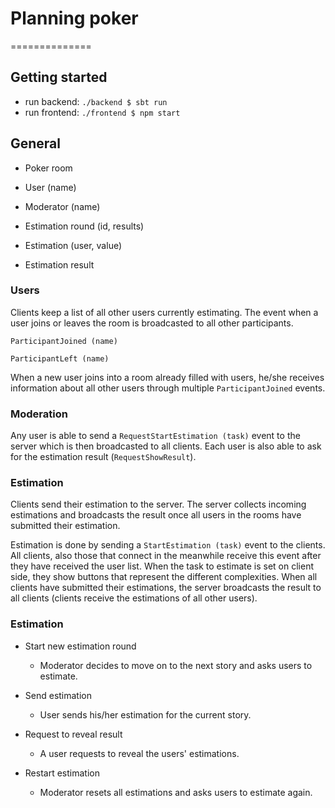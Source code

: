 # Planning poker
==============

## Getting started

* run backend: `./backend $ sbt run`
* run frontend: `./frontend $ npm start`

## General
* Poker room
* User (name)
* Moderator (name)

* Estimation round (id, results)
* Estimation (user, value)
* Estimation result

### Users

Clients keep a list of all other users currently estimating. The event when a user joins or leaves the room is broadcasted to all other participants.

`ParticipantJoined (name)`

`ParticipantLeft (name)`

When a new user joins into a room already filled with users, he/she receives information about all other users through multiple `ParticipantJoined` events.

### Moderation

Any user is able to send a `RequestStartEstimation (task)` event to the server which is then broadcasted to all clients. Each user is also able to ask for the estimation result (`RequestShowResult`).

### Estimation

Clients send their estimation to the server. The server collects incoming estimations and broadcasts the result once all users in the rooms have submitted their estimation.

Estimation is done by sending a `StartEstimation (task)` event to the clients. All clients, also those that connect in the meanwhile receive this event after they have received the user list. When the task to estimate is set on client side, they show buttons that represent the different complexities.
When all clients have submitted their estimations, the server broadcasts the result to all clients (clients receive the estimations of all other users).

### Estimation

* Start new estimation round
    * Moderator decides to move on to the next story and asks users to estimate.

* Send estimation
    * User sends his/her estimation for the current story.

* Request to reveal result
    * A user requests to reveal the users' estimations.

* Restart estimation
    * Moderator resets all estimations and asks users to estimate again.


